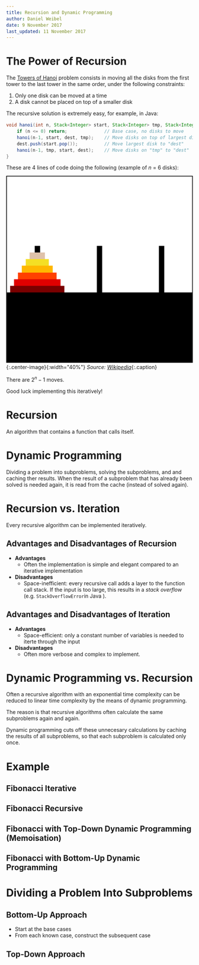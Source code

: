 ```yaml
---
title: Recursion and Dynamic Programming
author: Daniel Weibel
date: 9 November 2017
last_updated: 11 November 2017
---
```


# The Power of Recursion

The [Towers of Hanoi](https://en.wikipedia.org/wiki/Tower_of_Hanoi) problem consists in moving all the disks from the first tower to the last tower in the same order, under the following constraints:

1. Only one disk can be moved at a time
2. A disk cannot be placed on top of a smaller disk

The recursive solution is extremely easy, for example, in Java:

~~~java
void hanoi(int n, Stack<Integer> start, Stack<Integer> tmp, Stack<Integer> dest) {
    if (n <= 0) return;              // Base case, no disks to move
    hanoi(n-1, start, dest, tmp);    // Move disks on top of largest disk to "tmp"
    dest.push(start.pop());          // Move largest disk to "dest"
    hanoi(n-1, tmp, start, dest);    // Move disks on "tmp" to "dest"
}
~~~

These are 4 lines of code doing the following (example of *n* = 6 disks):

![Towers of Hanoi](assets/towers-of-hanoi.gif){:.center-image}{:width="40%"}
*Source:&nbsp;[Wikipedia](https://commons.wikimedia.org/wiki/File:Iterative_algorithm_solving_a_6_disks_Tower_of_Hanoi.gif#/media/File:Iterative_algorithm_solving_a_6_disks_Tower_of_Hanoi.gif)*{:.caption}

There are $2^n-1$ moves.

Good luck implementing this iteratively!


# Recursion

An algorithm that contains a function that calls itself.

# Dynamic Programming

Dividing a problem into subproblems, solving the subproblems, and and caching ther results. When the result of a subproblem that has already been solved is needed again, it is read from the cache (instead of solved again).

# Recursion vs. Iteration

Every recursive algorithm can be implemented iteratively.

## Advantages and Disadvantages of Recursion

- **Advantages**
    - Often the implementation is simple and elegant compared to an iterative implementation
- **Disadvantages**
    - Space-inefficient: every recursive call adds a layer to the function call stack. If the input is too large, this results in a *stack overflow* (e.g. `StackOverflowError`in Java ). 

## Advantages and Disadvantages of Iteration

- **Advantages**
    - Space-efficient: only a constant number of variables is needed to iterte through the input
- **Disadvantages**
    - Often more verbose and complex to implement.


# Dynamic Programming vs. Recursion

Often a recursive algorithm with an exponential time complexity can be reduced to linear time complexity by the means of dynamic programming.

The reason is that recursive algorithms often calculate the same subproblems again and again.

Dynamic programming cuts off these unnecesary calculations by caching the results of all subproblems, so that each subproblem is calculated only once.

# Example

## Fibonacci Iterative

## Fibonacci Recursive

## Fibonacci with Top-Down Dynamic Programming (Memoisation)

## Fibonacci with Bottom-Up Dynamic Programming


# Dividing a Problem Into Subproblems

## Bottom-Up Approach

- Start at the base cases
- From each known case, construct the subsequent case

## Top-Down Approach

